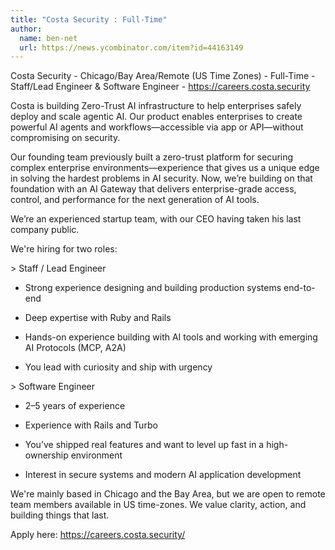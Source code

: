 ```yaml
---
title: "Costa Security : Full-Time"
author:
  name: ben-net
  url: https://news.ycombinator.com/item?id=44163149
---
```


<JobNavigation />

Costa Security - Chicago&#x2F;Bay Area&#x2F;Remote (US Time Zones) - Full-Time - Staff&#x2F;Lead Engineer &amp; Software Engineer - <a href="https:&#x2F;&#x2F;careers.costa.security" rel="nofollow">https:&#x2F;&#x2F;careers.costa.security</a>

Costa is building Zero-Trust AI infrastructure to help enterprises safely deploy and scale agentic AI. Our product enables enterprises to create powerful AI agents and workflows—accessible via app or API—without compromising on security.

Our founding team previously built a zero-trust platform for securing complex enterprise environments—experience that gives us a unique edge in solving the hardest problems in AI security. Now, we’re building on that foundation with an AI Gateway that delivers enterprise-grade access, control, and performance for the next generation of AI tools.

We’re an experienced startup team, with our CEO having taken his last company public.

We&#x27;re hiring for two roles:

&gt; Staff &#x2F; Lead Engineer

- Strong experience designing and building production systems end-to-end

- Deep expertise with Ruby and Rails

- Hands-on experience building with AI tools and working with emerging AI Protocols (MCP, A2A)

- You lead with curiosity and ship with urgency

&gt; Software Engineer

- 2–5 years of experience

- Experience with Rails and Turbo

- You’ve shipped real features and want to level up fast in 
a high-ownership environment

- Interest in secure systems and modern AI application development

We&#x27;re mainly based in Chicago and the Bay Area, but we are open to remote team members available in US time-zones. We value clarity, action, and building things that last.

Apply here: <a href="https:&#x2F;&#x2F;careers.costa.security&#x2F;" rel="nofollow">https:&#x2F;&#x2F;careers.costa.security&#x2F;</a>
<JobApplication />
